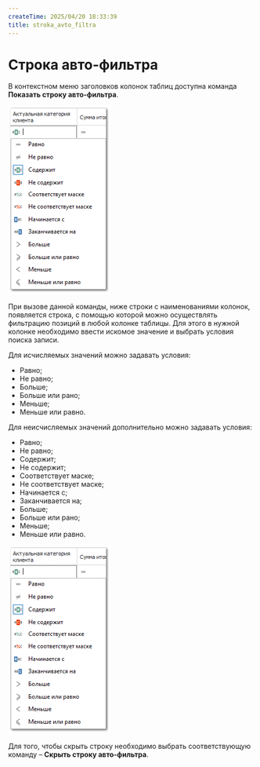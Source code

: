 ```yaml
---
createTime: 2025/04/20 18:33:39
title: stroka_avto_filtra
---
```

# Строка авто-фильтра

В контекстном меню заголовков колонок таблиц доступна команда **Показать строку авто-фильтра**. 

![ref18](../../../assets/specification/Aspose.Words.83ab1c44-6b28-430a-a5f2-4d9e6ba1abd4.092.png)

При вызове данной команды, ниже строки с наименованиями колонок, появляется строка, с помощью которой можно осуществлять фильтрацию позиций в любой колонке таблицы. Для этого в нужной колонке необходимо ввести искомое значение и выбрать условия поиска записи. 

Для исчисляемых значений можно задавать условия:
- Равно;
- Не равно;
- Больше;
- Больше или рано;
- Меньше;
- Меньше или равно.

Для неисчисляемых значений дополнительно можно задавать условия:
- Равно;
- Не равно;
- Содержит;
- Не содержит;
- Соответствует маске;
- Не соответствует маске;
- Начинается с;
- Заканчивается на;
- Больше;
- Больше или рано;
- Меньше;
- Меньше или равно.

![ref18](../../../assets/specification/Aspose.Words.83ab1c44-6b28-430a-a5f2-4d9e6ba1abd4.092.png)

Для того, чтобы скрыть строку необходимо выбрать соответствующую команду – **Скрыть строку авто-фильтра**.